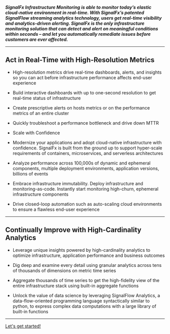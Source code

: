 _**SignalFx Infrastructure Monitoring is able to monitor today’s elastic cloud-native environment in real-time. With SignalFx’s patented SignalFlow streaming analytics technology, users get real-time visibility and analytics-driven alerting. SignalFx is the only infrastructure monitoring solution that can detect and alert on meaningful conditions within seconds – and let you automatically remediate issues before customers are ever affected.**_
***
## Act in Real-Time with High-Resolution Metrics

* High-resolution metrics drive real-time dashboards, alerts, and insights so you can act before infrastructure performance affects end-user experience

* Build interactive dashboards with up to one-second resolution to get real-time status of infrastructure

* Create prescriptive alerts on hosts metrics or on the performance metrics of an entire cluster

* Quickly troubleshoot a performance bottleneck and drive down MTTR

* Scale with Confidence

* Modernize your applications and adopt cloud-native infrastructure with confidence. SignalFx is built from the ground up to support hyper-scale requirements of containers, microservices, and serverless architectures

* Analyze performance across 100,000s of dynamic and ephemeral components, multiple deployment environments, application versions, billions of events

* Embrace infrastructure immutability. Deploy infrastructure and monitoring-as-code. Instantly start monitoring high-churn, ephemeral infrastructure components

* Drive closed-loop automation such as auto-scaling cloud environments to ensure a flawless end-user experience
***
## Continually Improve with High-Cardinality Analytics

* Leverage unique insights powered by high-cardinality analytics to optimize infrastructure, application performance and business outcomes

* Dig deep and examine every detail using granular analytics across tens of thousands of dimensions on metric time series

* Aggregate thousands of time series to get the high-fidelity view of the entire infrastructure stack using built-in aggregate functions

* Unlock the value of data science by leveraging SignalFlow Analytics, a data-flow-oriented programming language syntactically similar to python, to express complex data computations with a large library of built-in functions

***
[Let's get started!](https://github.com/signalfx/app-dev-workshop/wiki/1.1-Working-with-Dashboards,-Charts-and-Metrics)
